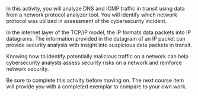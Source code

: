 In this activity, you will analyze DNS and ICMP traffic in transit using data from a network protocol analyzer tool. You will identify which network protocol was utilized in assessment of the cybersecurity incident. 

In the internet layer of the TCP/IP model, the IP formats data packets into IP datagrams. The information provided in the datagram of an IP packet can provide security analysts with insight into suspicious data packets in transit.

Knowing how to identify potentially malicious traffic on a network can help cybersecurity analysts assess security risks on a network and reinforce network security.

Be sure to complete this activity before moving on. The next course item will provide you with a completed exemplar to compare to your own work. 
